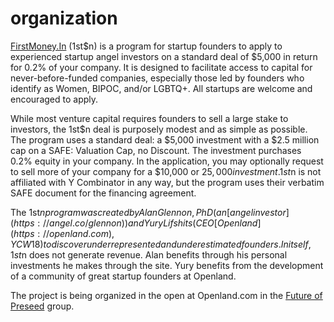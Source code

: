 # organization

[FirstMoney.In](https://firstmoney.in) (1st$n) is a program for startup founders to apply to experienced startup angel investors on a standard deal of $5,000 in return for 0.2% of your company. It is designed to facilitate access to capital for never-before-funded companies, especially those led by founders who identify as Women, BIPOC, and/or LGBTQ+. All startups are welcome and encouraged to apply.

While most venture capital requires founders to sell a large stake to investors, the 1st$n deal is purposely modest and as simple as possible. The program uses a standard deal: a $5,000 investment with a $2.5 million cap on a SAFE: Valuation Cap, no Discount. The investment purchases 0.2% equity in your company. In the application, you may optionally request to sell more of your company for a $10,000 or $25,000 investment. 1st$n is not affiliated with Y Combinator in any way, but the program uses their verbatim SAFE document for the financing agreement.

The 1st$n program was created by Alan Glennon, PhD (an [angel investor](https://angel.co/glennon)) and Yury Lifshits (CEO [Openland](https://openland.com), YC W18) to discover underrepresented and underestimated founders. In itself, 1st$n does not generate revenue. Alan benefits through his personal investments he makes through the site. Yury benefits from the development of a community of great startup founders at Openland.

The project is being organized in the open at Openland.com in the [Future of Preseed](https://openland.com/invite/FQC3JNW) group.
